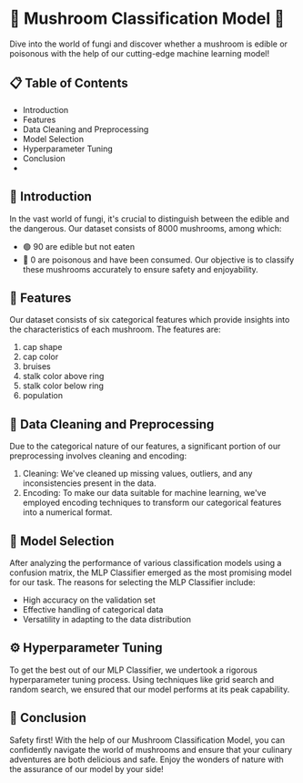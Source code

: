 # 🍄 Mushroom Classification Model 🍄
Dive into the world of fungi and discover whether a mushroom is edible or poisonous with the help of our cutting-edge machine learning model!

## 📋 Table of Contents
- Introduction
- Features
- Data Cleaning and Preprocessing
- Model Selection
- Hyperparameter Tuning
- Conclusion
- 
## 📌 Introduction
In the vast world of fungi, it's crucial to distinguish between the edible and the dangerous. Our dataset consists of 8000 mushrooms, among which:

- 🟢 90 are edible but not eaten
- 🔴 0 are poisonous and have been consumed.
Our objective is to classify these mushrooms accurately to ensure safety and enjoyability.

## 📘 Features
Our dataset consists of six categorical features which provide insights into the characteristics of each mushroom. The features are:

1. cap shape
2. cap color
3. bruises
4. stalk color above ring
5. stalk color below ring
6. population
   
## 🔧 Data Cleaning and Preprocessing
Due to the categorical nature of our features, a significant portion of our preprocessing involves cleaning and encoding:

1. Cleaning: We've cleaned up missing values, outliers, and any inconsistencies present in the data.
2. Encoding: To make our data suitable for machine learning, we've employed encoding techniques to transform our categorical features into a numerical format.

## 🤖 Model Selection
After analyzing the performance of various classification models using a confusion matrix, the MLP Classifier emerged as the most promising model for our task. The reasons for selecting the MLP Classifier include:

- High accuracy on the validation set
- Effective handling of categorical data
- Versatility in adapting to the data distribution

## ⚙️ Hyperparameter Tuning
To get the best out of our MLP Classifier, we undertook a rigorous hyperparameter tuning process. Using techniques like grid search and random search, we ensured that our model performs at its peak capability.

## 📝 Conclusion
Safety first! With the help of our Mushroom Classification Model, you can confidently navigate the world of mushrooms and ensure that your culinary adventures are both delicious and safe. Enjoy the wonders of nature with the assurance of our model by your side!
